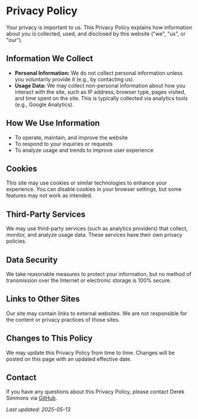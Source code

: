 # Privacy Policy

Your privacy is important to us. This Privacy Policy explains how information about you is collected, used, and disclosed by this website ("we", "us", or "our").

## Information We Collect

- **Personal Information:** We do not collect personal information unless you voluntarily provide it (e.g., by contacting us).
- **Usage Data:** We may collect non-personal information about how you interact with the site, such as IP address, browser type, pages visited, and time spent on the site. This is typically collected via analytics tools (e.g., Google Analytics).

## How We Use Information

- To operate, maintain, and improve the website
- To respond to your inquiries or requests
- To analyze usage and trends to improve user experience

## Cookies

This site may use cookies or similar technologies to enhance your experience. You can disable cookies in your browser settings, but some features may not work as intended.

## Third-Party Services

We may use third-party services (such as analytics providers) that collect, monitor, and analyze usage data. These services have their own privacy policies.

## Data Security

We take reasonable measures to protect your information, but no method of transmission over the Internet or electronic storage is 100% secure.

## Links to Other Sites

Our site may contain links to external websites. We are not responsible for the content or privacy practices of those sites.

## Changes to This Policy

We may update this Privacy Policy from time to time. Changes will be posted on this page with an updated effective date.

## Contact

If you have any questions about this Privacy Policy, please contact Derek Simmons via [GitHub](https://github.com/dereksimmons23).

_Last updated: 2025-05-13_
